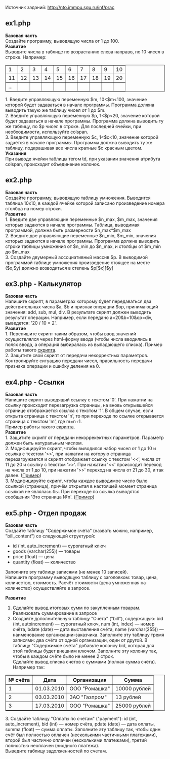 Источник заданий: http://nto.immpu.sgu.ru/inf/prac
<h2><b>ex1.php<br></b></h2>
<b>Базовая часть<br></b>
Создайте программу, выводящую числа от 1 до 100.<br>
<b>Развитие<br></b>
Выводите числа в таблице по возрастанию слева направо, по 10 чисел в строке. Например:<br>
<table border="1">
<tr>
<td>1</td><td>2</td><td>3</td><td>4</td><td>5</td><td>6</td><td>7</td><td>8</td><td>9</td><td>10</td>
</tr>
<tr>
<td>11</td><td>12</td><td>13</td><td>14</td><td>15</td><td>16</td><td>17</td><td>18</td><td>19</td><td>20</td>
</tr>
<tr>
<td>...</td><td></td><td></td><td></td><td></td><td></td><td></td><td></td><td></td><td></td>
</tr>
</table>
1. Введите управляющую переменную $m, 10<$m<100, значение которой будет задаваться в начале программы. Программа должна выводить такую же таблицу чисел от 1 до $m.<br>
2. Введите управляющую переменную $p, 1<$p<20, значение которой будет задаваться в начале программы. Программа должна выводить ту же таблицу, по $p чисел в строке. Для последней ячейки, при необходимости, используйте colspan.<br>
3. Введите управляющую переменную $c, 1<$c<10, значение которой задаётся в начале программы. Программа должна выводить ту же таблицу, подкрашивая все числа кратные $c красным цветом.<br>
<b>Указания<br></b>
При выводе ячейки таблицы тегом td, при указании значения атрибута colspan, происходит объединение колонок.<br>

<h2>ex2.php</h2>
<b>Базовая часть</b><br>
Создайте программу, выводящую таблицу умножения. Выводится таблица 10x10, в каждой ячейке которой записано произведение номера столбца на номер строки.<br>
<b>Развитие</b><br>
1. Введите две управляющие переменные $n_max, $m_max, значения которых задаются в начале программы. Таблица, выводимая программой, должна быть размерности $n_max*$m_max<br>
2. Введите две управляющие переменные $n_min, $m_min, значения которых задаются в начале программы. Программа должна выводить строки таблицы умножения от $n_min до $n_max, и столбцы от $m_min до $m_max<br>
3. Cоздайте двумерный ассоциативный массив $p. В выводимой программой таблице умножения произведение стоящее на месте ($x,$y) должно возводиться в степень $p[$x][$y]<br>

<h2>ex3.php - Калькулятор</h2>
<b>Базовая часть</b><br>
Напишите скрипт, в параметрах которому будет передаваться два действительных числа $a, $b и признак операции $op, принимающий значения: add, sub, mul, div. В результате скрипт должен выводить результат операции. Например, если передано a=20&b=10&op=div, выведется: '20 / 10 = 2'.<br>
<b>Развитие</b><br>
1. Перепишите скрипт таким образом, чтобы ввод значений осуществлялся через html-форму ввода (чтобы числа вводились в полях ввода, а операция выбиралась из выпадающего списка). Пример работы такого <a href="http://nto.immpu.sgu.ru/examples/calc.php">скрипта</a>.<br>
2. Защитите свой скрипт от передачи некорректных параметров. Контролируйте ситуацию передачи чисел, правильность передачи признака операции и ошибку деления на 0.<br>

<h2>ex4.php - Ссылки</h2>
<b>Базовая часть</b><br>
Напишите скрипт выводящий ссылку с текстом '0'. При нажатии на ссылку происходит перезагрузка страницы, на вновь открывшейся странице отображается ссылка с текстом '1'. В общем случае, если открыта страница с текстом 'n', то при переходе по ссылке открывается страница с текстом 'm', где m=n+1.<br>
Пример работы такого <a href="http://nto.immpu.sgu.ru/examples/link.php">скрипта</a>.<br>
<b>Развитие</b><br>
1. Защитите скрипт от передачи некоррекектных параметров. Параметр должен быть натуральным числом.<br>
2. Модифицируйте скрипт, чтобы выводился набор чисел от 1 до 10 и ссылка с текстом '>>', при нажатии на которую страница перезагружается и скрипт отображает ссылку с текстом '<<', числа от 11 до 20 и ссылку с текстом '>>'. При нажатии '<<' происходит переход на числа от 1 до 10, при нажатии '>>' переход на числа от 21 до 30, и так далее. (<a href="http://nto.immpu.sgu.ru/examples/links.php">Пример</a>)<br>
3. Модифицируйте скрипт, чтобы каждое выводимое число было ссылкой (страница), причём открытая в настоящей момент страница ссылкой не являлась бы. При переходе по ссылка выводятся сообщения 'Это страница №n'. (<a href="http://nto.immpu.sgu.ru/examples/pages.php">Пример</a>)<br>

<h2>ex5.php - Отдел продаж</h2>
<b>Базовая часть</b><br>
Создайте таблицу "Содержимое счёта" (назвать можно, например, "bill_content") со следующей структурой:
<ul>
  <li>id (int, auto_increment) — сурогатный ключ</li>
  <li>goods (varchar(255)) — товары</li>
  <li>price (float) — цена</li>
  <li>quantity (float) — количество</li>
</ul>
Заполните эту таблицу записями (не менее 10 записей).<br>
Напишите программу выводящую таблицу с заголовком: товар, цена, количество, стоимость. Расчёт стоимости (цена умноженная на количество) осуществляйте в запросе.<br>

<b>Развитие</b><br>
1. Сделайте вывод итоговых сумм по закупленным товарам. Реализовать суммирование в запросе<br>
2. Создайте дополнительную таблицу "Счета" ("bill"), содержащую: bid  (int, autoincrement) — сурогатный ключ, num (int, index) — номер счёта, bdate (date) — дата выставления счёта, name (varchar(255)) — наименование организации-заказчика. Заполните эту таблицу тремя записями: два счёта от одной организации, один от другой. В таблицу "Содержимое счёта" добавьте колонку bid, которая для этой таблицы будет внешним ключом. Заполните эту колонку так, чтобы в каждом счёте было не менее 2 строк.<br>
Сделайте вывод списка счетов с суммами (полная сумма счёта). Например так:
<table border='1'>
<tr>
  <th>№ счёта</th><th>Дата</th><th>Организация</th><th>Сумма</th>
</tr>
<tr>
  <td>1</td><td>01.03.2010</td><td>ООО "Ромашка"</td><td>10000 рублей</td>
<tr>
  <td>2</td><td>03.03.2010</td><td>ЗАО "Газпром"</td><td>13 рублей</td>
 </tr>
<tr>
  <td>3</td><td>17.03.2010</td><td>ООО "Ромашка"</td><td>25000 рублей</td>
</tr>
</table>
3. Создайте таблицу "Оплаты по счетам" ("payment"): id (int, auto_increment), bid (int) — номер счёта, pdate (date) — дата оплаты, summa (float) — сумма оплаты. Заполните эту таблицу так, чтобы один счёт был полностью оплачен (несколькими частичными платежами), второй был частично оплачен (несколькими платежами), третий полностью неоплачен (ниодного платежа).<br>
Выведите таблицу задолженностей по счетам.<br>
